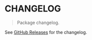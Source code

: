 # CHANGELOG

> Package changelog.

See [GitHub Releases](https://github.com/stdlib-js/math-iter-special-floor/releases) for the changelog.